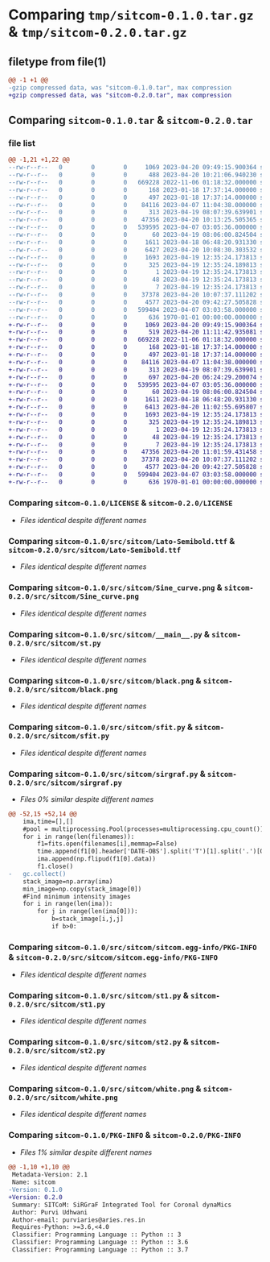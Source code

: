 # Comparing `tmp/sitcom-0.1.0.tar.gz` & `tmp/sitcom-0.2.0.tar.gz`

## filetype from file(1)

```diff
@@ -1 +1 @@
-gzip compressed data, was "sitcom-0.1.0.tar", max compression
+gzip compressed data, was "sitcom-0.2.0.tar", max compression
```

## Comparing `sitcom-0.1.0.tar` & `sitcom-0.2.0.tar`

### file list

```diff
@@ -1,21 +1,22 @@
--rw-r--r--   0        0        0     1069 2023-04-20 09:49:15.900364 sitcom-0.1.0/LICENSE
--rw-r--r--   0        0        0      488 2023-04-20 10:21:06.940230 sitcom-0.1.0/pyproject.toml
--rw-r--r--   0        0        0   669228 2022-11-06 01:18:32.000000 sitcom-0.1.0/src/sitcom/Lato-Semibold.ttf
--rw-r--r--   0        0        0      168 2023-01-18 17:37:14.000000 sitcom-0.1.0/src/sitcom/Pipfile
--rw-r--r--   0        0        0      497 2023-01-18 17:37:14.000000 sitcom-0.1.0/src/sitcom/Pipfile.lock
--rw-r--r--   0        0        0    84116 2023-04-07 11:04:38.000000 sitcom-0.1.0/src/sitcom/Sine_curve.png
--rw-r--r--   0        0        0      313 2023-04-19 08:07:39.639901 sitcom-0.1.0/src/sitcom/__init.py__
--rw-r--r--   0        0        0    47356 2023-04-20 10:13:25.505365 sitcom-0.1.0/src/sitcom/__main__.py
--rw-r--r--   0        0        0   539595 2023-04-07 03:05:36.000000 sitcom-0.1.0/src/sitcom/black.png
--rw-r--r--   0        0        0       60 2023-04-19 08:06:00.824504 sitcom-0.1.0/src/sitcom/config.toml
--rw-r--r--   0        0        0     1611 2023-04-18 06:48:20.931330 sitcom-0.1.0/src/sitcom/sfit.py
--rw-r--r--   0        0        0     6427 2023-04-20 10:08:30.303532 sitcom-0.1.0/src/sitcom/sirgraf.py
--rw-r--r--   0        0        0     1693 2023-04-19 12:35:24.173813 sitcom-0.1.0/src/sitcom/sitcom.egg-info/PKG-INFO
--rw-r--r--   0        0        0      325 2023-04-19 12:35:24.189813 sitcom-0.1.0/src/sitcom/sitcom.egg-info/SOURCES.txt
--rw-r--r--   0        0        0        1 2023-04-19 12:35:24.173813 sitcom-0.1.0/src/sitcom/sitcom.egg-info/dependency_links.txt
--rw-r--r--   0        0        0       48 2023-04-19 12:35:24.173813 sitcom-0.1.0/src/sitcom/sitcom.egg-info/requires.txt
--rw-r--r--   0        0        0        7 2023-04-19 12:35:24.173813 sitcom-0.1.0/src/sitcom/sitcom.egg-info/top_level.txt
--rw-r--r--   0        0        0    37378 2023-04-20 10:07:37.111202 sitcom-0.1.0/src/sitcom/st1.py
--rw-r--r--   0        0        0     4577 2023-04-20 09:42:27.505828 sitcom-0.1.0/src/sitcom/st2.py
--rw-r--r--   0        0        0   599404 2023-04-07 03:03:58.000000 sitcom-0.1.0/src/sitcom/white.png
--rw-r--r--   0        0        0      636 1970-01-01 00:00:00.000000 sitcom-0.1.0/PKG-INFO
+-rw-r--r--   0        0        0     1069 2023-04-20 09:49:15.900364 sitcom-0.2.0/LICENSE
+-rw-r--r--   0        0        0      519 2023-04-20 11:11:42.935081 sitcom-0.2.0/pyproject.toml
+-rw-r--r--   0        0        0   669228 2022-11-06 01:18:32.000000 sitcom-0.2.0/src/sitcom/Lato-Semibold.ttf
+-rw-r--r--   0        0        0      168 2023-01-18 17:37:14.000000 sitcom-0.2.0/src/sitcom/Pipfile
+-rw-r--r--   0        0        0      497 2023-01-18 17:37:14.000000 sitcom-0.2.0/src/sitcom/Pipfile.lock
+-rw-r--r--   0        0        0    84116 2023-04-07 11:04:38.000000 sitcom-0.2.0/src/sitcom/Sine_curve.png
+-rw-r--r--   0        0        0      313 2023-04-19 08:07:39.639901 sitcom-0.2.0/src/sitcom/__init.py__
+-rw-r--r--   0        0        0      697 2023-04-20 06:24:29.200074 sitcom-0.2.0/src/sitcom/__main__.py
+-rw-r--r--   0        0        0   539595 2023-04-07 03:05:36.000000 sitcom-0.2.0/src/sitcom/black.png
+-rw-r--r--   0        0        0       60 2023-04-19 08:06:00.824504 sitcom-0.2.0/src/sitcom/config.toml
+-rw-r--r--   0        0        0     1611 2023-04-18 06:48:20.931330 sitcom-0.2.0/src/sitcom/sfit.py
+-rw-r--r--   0        0        0     6413 2023-04-20 11:02:55.695807 sitcom-0.2.0/src/sitcom/sirgraf.py
+-rw-r--r--   0        0        0     1693 2023-04-19 12:35:24.173813 sitcom-0.2.0/src/sitcom/sitcom.egg-info/PKG-INFO
+-rw-r--r--   0        0        0      325 2023-04-19 12:35:24.189813 sitcom-0.2.0/src/sitcom/sitcom.egg-info/SOURCES.txt
+-rw-r--r--   0        0        0        1 2023-04-19 12:35:24.173813 sitcom-0.2.0/src/sitcom/sitcom.egg-info/dependency_links.txt
+-rw-r--r--   0        0        0       48 2023-04-19 12:35:24.173813 sitcom-0.2.0/src/sitcom/sitcom.egg-info/requires.txt
+-rw-r--r--   0        0        0        7 2023-04-19 12:35:24.173813 sitcom-0.2.0/src/sitcom/sitcom.egg-info/top_level.txt
+-rw-r--r--   0        0        0    47356 2023-04-20 11:01:59.431458 sitcom-0.2.0/src/sitcom/st.py
+-rw-r--r--   0        0        0    37378 2023-04-20 10:07:37.111202 sitcom-0.2.0/src/sitcom/st1.py
+-rw-r--r--   0        0        0     4577 2023-04-20 09:42:27.505828 sitcom-0.2.0/src/sitcom/st2.py
+-rw-r--r--   0        0        0   599404 2023-04-07 03:03:58.000000 sitcom-0.2.0/src/sitcom/white.png
+-rw-r--r--   0        0        0      636 1970-01-01 00:00:00.000000 sitcom-0.2.0/PKG-INFO
```

### Comparing `sitcom-0.1.0/LICENSE` & `sitcom-0.2.0/LICENSE`

 * *Files identical despite different names*

### Comparing `sitcom-0.1.0/src/sitcom/Lato-Semibold.ttf` & `sitcom-0.2.0/src/sitcom/Lato-Semibold.ttf`

 * *Files identical despite different names*

### Comparing `sitcom-0.1.0/src/sitcom/Sine_curve.png` & `sitcom-0.2.0/src/sitcom/Sine_curve.png`

 * *Files identical despite different names*

### Comparing `sitcom-0.1.0/src/sitcom/__main__.py` & `sitcom-0.2.0/src/sitcom/st.py`

 * *Files identical despite different names*

### Comparing `sitcom-0.1.0/src/sitcom/black.png` & `sitcom-0.2.0/src/sitcom/black.png`

 * *Files identical despite different names*

### Comparing `sitcom-0.1.0/src/sitcom/sfit.py` & `sitcom-0.2.0/src/sitcom/sfit.py`

 * *Files identical despite different names*

### Comparing `sitcom-0.1.0/src/sitcom/sirgraf.py` & `sitcom-0.2.0/src/sitcom/sirgraf.py`

 * *Files 0% similar despite different names*

```diff
@@ -52,15 +52,14 @@
 	ima,time=[],[]
 	#pool = multiprocessing.Pool(processes=multiprocessing.cpu_count())
 	for i in range(len(filenames)):
 		f1=fits.open(filenames[i],memmap=False)
 		time.append(f1[0].header['DATE-OBS'].split('T')[1].split('.')[0])
 		ima.append(np.flipud(f1[0].data))
 		f1.close()
-	gc.collect()
 	stack_image=np.array(ima)
 	min_image=np.copy(stack_image[0])
 	#Find minimum intensity images
 	for i in range(len(ima)):
 		for j in range(len(ima[0])):
 			b=stack_image[i,j,j]
 			if b>0:
```

### Comparing `sitcom-0.1.0/src/sitcom/sitcom.egg-info/PKG-INFO` & `sitcom-0.2.0/src/sitcom/sitcom.egg-info/PKG-INFO`

 * *Files identical despite different names*

### Comparing `sitcom-0.1.0/src/sitcom/st1.py` & `sitcom-0.2.0/src/sitcom/st1.py`

 * *Files identical despite different names*

### Comparing `sitcom-0.1.0/src/sitcom/st2.py` & `sitcom-0.2.0/src/sitcom/st2.py`

 * *Files identical despite different names*

### Comparing `sitcom-0.1.0/src/sitcom/white.png` & `sitcom-0.2.0/src/sitcom/white.png`

 * *Files identical despite different names*

### Comparing `sitcom-0.1.0/PKG-INFO` & `sitcom-0.2.0/PKG-INFO`

 * *Files 1% similar despite different names*

```diff
@@ -1,10 +1,10 @@
 Metadata-Version: 2.1
 Name: sitcom
-Version: 0.1.0
+Version: 0.2.0
 Summary: SITCoM: SiRGraF Integrated Tool for Coronal dynaMics
 Author: Purvi Udhwani
 Author-email: purviaries@aries.res.in
 Requires-Python: >=3.6,<4.0
 Classifier: Programming Language :: Python :: 3
 Classifier: Programming Language :: Python :: 3.6
 Classifier: Programming Language :: Python :: 3.7
```

